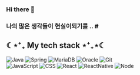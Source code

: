 ### Hi there 👋

<h3> 나의 많은 생각들이 현실이되기를 .. # </h3>
<h2> ☾⋆⁺₊ My tech stack ⋆⁺₊⋆☾ </h2>

![Java](https://img.shields.io/badge/-Java-F05032?style=for-the-badge&logo=java&logoColor=ffffff)
![Spring](https://img.shields.io/badge/-Spring-43853d?style=for-the-badge&logo=Spring&logoColor=white)
![MariaDB](https://img.shields.io/badge/-MariaDB-003545?style=for-the-badge&logo=MariaDB&logoColor=white)
![Oracle](https://img.shields.io/badge/-Oracle-007ACC?style=for-the-badge&logo=Oracle)
![Git](https://img.shields.io/badge/-Git-F05032?style=for-the-badge&logo=git&logoColor=ffffff)
<br>
![JavaScript](https://img.shields.io/badge/-JavaScript-yellow?style=for-the-badge&logo=Javascript&logoColor=ffffff)
![CSS](https://img.shields.io/badge/-CSS-007ACC?style=for-the-badge&logo=css3)
![React](https://img.shields.io/badge/-React-222222?style=for-the-badge&logo=react)
![ReactNative](https://img.shields.io/badge/-Native-222222?style=for-the-badge&logo=react)
![Node](https://img.shields.io/badge/-Nodejs-43853d?style=for-the-badge&logo=Node.js&logoColor=white)


<!--
**sinsungs/sinsungs** is a ✨ _special_ ✨ repository because its `README.md` (this file) appears on your GitHub profile.

Here are some ideas to get you started:

- 🔭 I’m currently working on ...
- 🌱 I’m currently learning ...
- 👯 I’m looking to collaborate on ...
- 🤔 I’m looking for help with ...
- 💬 Ask me about ...
- 📫 How to reach me: ...
- 😄 Pronouns: ...
- ⚡ Fun fact: ...
-->
